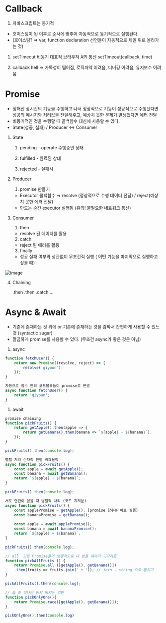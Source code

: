 # Callback

1. 자바스크립트는 동기적 
- 호이스팅이 된 이후로 순서에 맞추어 자동적으로 동기적으로 실행된다.
- (호이스팅? ⇒ var, function declaration 선언들이 자동적으로 제일 위로 올라가는 것)

1. setTimeout 비동기 대표적 브라우저 API 통신 setTimeout(callback, time)

1. callback hell ⇒ 가독성이 떨어짐, 로직파악 어려움, 디버깅 어려움, 유지보수 어려움

# Promise

- 정해진 장시간의 기능을 수행하고 나서 정상적으로 기능이 성공적으로 수행됬다면 성공의 메시지와 처리값을 전달해주고, 예상치 못한 문제가 발생했다면 에러 전달
- 비동기적인 것을 수행할 때 콜백함수 대신에 사용할 수 있다.
- State(성공, 실패) / Producer ↔ Consumer

1. State
    
    1) pending - operate 수행중인 상태
    
    2) fulfilled - 완료된 상태
    
    3) rejected - 실패시
    
2. Producer 
    
    1) promise 만들기
    
    - Executor 콜백함수 ⇒ resolve (정상적으로 수행 데이터 전달) / reject(예상치 못한 에러 전달)
    - 만드는 순간 executor 실행됨 (유의! 불필요한 네트워크 통신)
3. Consumer
    
    1) then 
    
    - resolve 된 데이터를 활용
    
    2) catch
    
    - reject 된 에러를 활용
    
    3) finally
    
    - 성공 실패 여부와 상관없이 무조건적 실행 ( 어떤 기능을 마지막으로 실행하고 싶을 때)
    
 ![image](https://user-images.githubusercontent.com/109953972/221883252-11dd074c-f53a-418b-ae87-d6d6406a90cf.png)
    
4. Chaining
    
    .then .then .catch …   
    

# Async & Await

- 기존에 존재하는 것 위에 or 기존에 존재하는 것을 감싸서 간편하게 사용할 수 있느 것 (syntactic sugar)
- 깔끔하게 promise를 사용할 수 있다. (무조건 async가 좋은 것은 아님)

1. async

```jsx
function fetchUser() {
	return new Promise((resolve, reject) => {
		resolve('giyoun');
	});
}

자동으로 함수 안의 코드블록들이 promise로 변경
async function fetchUser() {
	return 'giyoun';
}
```

1. await

```jsx
promise chaining
function pickFruits() {
	return getApple().then(apple => {
		return getBanana().then(banana => `${apple} + ${banana}`);
	});
}

pickFruits().then(console.log);

병렬 처리 순차적 진행 비효율적
async function pickFruits() {
	const apple = await getApple();
	const banana = await getBanana();
	return `${apple} + ${banana}`;
}

pickFruits().then(console.log);

서로 연관이 없을 때 병렬적 처리 (코드 지저분)
async function pickFruits() {
	const applePromise = getApple(); [promise 함수는 바로 실행]
	const bananaPromise = getBanana();
	
	const apple = await applePromise();
	const banana = await bananaPromise();
	return `${apple} + ${banana}`;
}

pickFruits().then(console.log);

// all  모든 Promise들이 병렬적으로 다 받을 때까지 기다려줌
function pickAllFruits () {
	return Promise.all ([getApple(), getBanana()])
	.then(fruits => fruits.join(' + ')); // join - string 으로 합치기
}

pickAllFruits().then(console.log);

// 둘 중 하나만 먼저 따지는 것만
function pickOnlyOne(){
	return Promise.race([getApple(), getBanana()]);
}

pickOnlyOne().then(console.log)

```